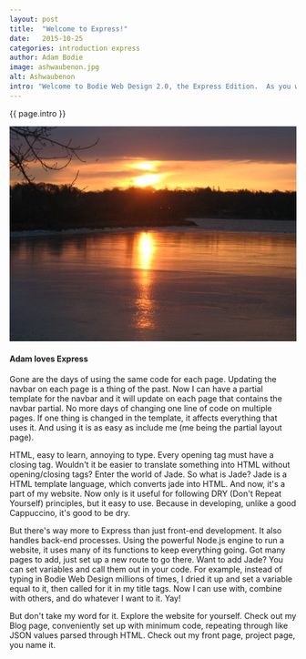 ```yaml
---
layout: post
title:  "Welcome to Express!"
date:   2015-10-25
categories: introduction express
author: Adam Bodie
image: ashwaubenon.jpg
alt: Ashwaubenon
intro: "Welcome to Bodie Web Design 2.0, the Express Edition.  As you will see on my web page, I have updated my initial version of Bodie Web Design by using Express as a web framework.  So why use Express (or any web framework) instead of just plain HTML, CSS &amp; JavaScript.  The answer is simple: It's easier (if you know how to use it)."
---
```

<div class="article">
<p> {{ page.intro }}</p>
<div class="blog-pic">
	<img src="/img/ashwaubenon.jpg" data-toggle="tooltip" title="Adam loves Express." class="image block img-responsive">
	<h4>Adam loves Express</h4>
</div>
<p>Gone are the days of using the same code for each page.  Updating the navbar on each page is a thing of the past.  Now I can have a partial template for the navbar and it will update on each page that contains the navbar partial.  No more days of changing one line of code on multiple pages.  If one thing is changed in the template, it affects everything that uses it.  And using it is as easy as include me (me being the partial layout page).</p>
<p>HTML, easy to learn, annoying to type.  Every opening tag must have a closing tag.  Wouldn't it be easier to translate something into HTML without opening/closing tags?  Enter the world of Jade.  So what is Jade?  Jade is a HTML template language, which converts jade into HTML.  And now, it's a part of my website.  Now only is it useful for following DRY (Don't Repeat Yourself) principles, but it easy to use.  Because in developing, unlike a good Cappuccino, it's good to be dry.</p>
<p>But there's way more to Express than just front-end development.  It also handles back-end processes.  Using the powerful Node.js engine to run a website, it uses many of its functions to keep everything going.  Got many pages to add, just set up a new route to go there.  Want to add Jade?  You can set variables and call them out in your code.  For example, instead of typing in Bodie Web Design millions of times, I dried it up and set a variable equal to it, then called for it in my title tags.  Now I can use with, combine with others, and do whatever I want to it.  Yay!</p>
<p>But don't take my word for it.  Explore the website for yourself.  Check out my Blog page, conveniently set up with minimum code, repeating through like JSON values parsed through HTML.  Check out my front page, project page, you name it.</p>
</div>